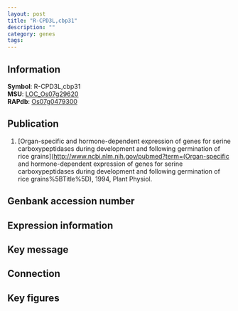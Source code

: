 ```yaml
---
layout: post
title: "R-CPD3L,cbp31"
description: ""
category: genes
tags: 
---
```


## Information
__Symbol__: R-CPD3L,cbp31  
__MSU__: [LOC_Os07g29620](http://rice.plantbiology.msu.edu/cgi-bin/ORF_infopage.cgi?orf=LOC_Os07g29620)  
__RAPdb__: [Os07g0479300](http://rapdb.dna.affrc.go.jp/viewer/gbrowse_details/irgsp1?name=Os07g0479300)  

## Publication
1. [Organ-specific and hormone-dependent expression of genes for serine carboxypeptidases during development and following germination of rice grains](http://www.ncbi.nlm.nih.gov/pubmed?term=(Organ-specific and hormone-dependent expression of genes for serine carboxypeptidases during development and following germination of rice grains%5BTitle%5D), 1994, Plant Physiol.

## Genbank accession number

## Expression information

## Key message

## Connection

## Key figures



